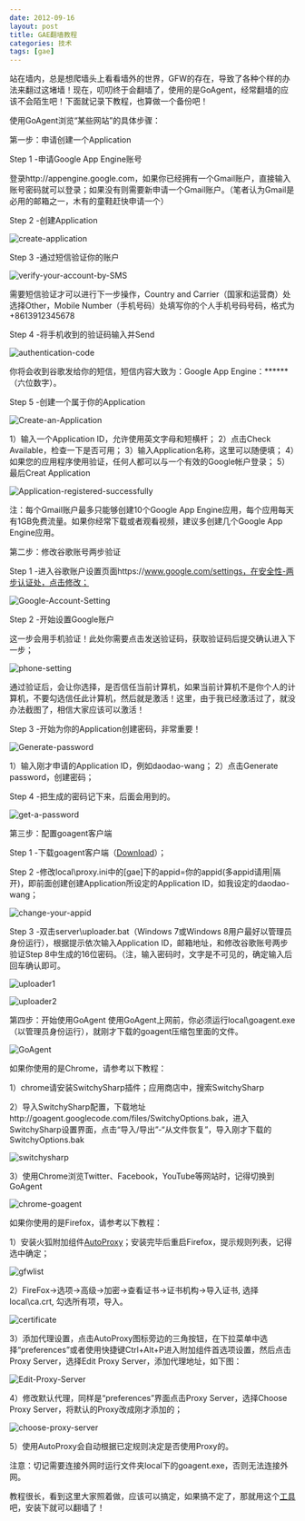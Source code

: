 ```yaml
---
date: 2012-09-16
layout: post
title: GAE翻墙教程
categories: 技术
tags: [gae]
---
```


站在墙内，总是想爬墙头上看看墙外的世界，GFW的存在，导致了各种个样的办法来翻过这堵墙！现在，叨叨终于会翻墙了，使用的是GoAgent，经常翻墙的应该不会陌生吧！下面就记录下教程，也算做一个备份吧！

使用GoAgent浏览“某些网站”的具体步骤：

第一步：申请创建一个Application

Step 1 -申请Google App Engine账号

登录http://appengine.google.com，如果你已经拥有一个Gmail账户，直接输入账号密码就可以登录；如果没有则需要新申请一个Gmail账户。（笔者认为Gmail是必用的邮箱之一，木有的童鞋赶快申请一个）

Step 2 -创建Application

![create-application](/uploads/2012/09/create-application.jpg)

Step 3 -通过短信验证你的账户

![verify-your-account-by-SMS](/uploads/2012/09/verify-your-account-by-SMS.jpg)

需要短信验证才可以进行下一步操作，Country and Carrier（国家和运营商）处选择Other，Mobile Number（手机号码）处填写你的个人手机号码号码，格式为+8613912345678

Step 4 -将手机收到的验证码输入并Send

![authentication-code](/uploads/2012/09/authentication-code.jpg)

你将会收到谷歌发给你的短信，短信内容大致为：Google App Engine：******（六位数字）。

Step 5 -创建一个属于你的Application

![Create-an-Application](/uploads/2012/09/Create-an-Application.jpg)

1）输入一个Application ID，允许使用英文字母和短横杆；
2）点击Check Available，检查一下是否可用；
3）输入Application名称，这里可以随便填；
4）如果您的应用程序使用验证，任何人都可以与一个有效的Google帐户登录；
5）最后Creat Application

![Application-registered-successfully](/uploads/2012/09/Application-registered-successfully.jpg)

注：每个Gmail账户最多只能够创建10个Google App Engine应用，每个应用每天有1GB免费流量。如果你经常下载或者观看视频，建议多创建几个Google App Engine应用。

第二步：修改谷歌账号两步验证

Step 1 -进入谷歌账户设置页面https://www.google.com/settings，在安全性-两步认证处，点击修改；

![Google-Account-Setting](/uploads/2012/09/Google-Account-Setting.jpg)

Step 2 -开始设置Google账户

这一步会用手机验证！此处你需要点击发送验证码，获取验证码后提交确认进入下一步；

![phone-setting](/uploads/2012/09/phone-setting.jpg)

通过验证后，会让你选择，是否信任当前计算机，如果当前计算机不是你个人的计算机，不要勾选信任此计算机，然后就是激活！这里，由于我已经激活过了，就没办法截图了，相信大家应该可以激活！

Step 3 -开始为你的Application创建密码，非常重要！

![Generate-password](/uploads/2012/09/Generate-password.jpg)

1）输入刚才申请的Application ID，例如daodao-wang；
2）点击Generate password，创建密码；

Step 4 -把生成的密码记下来，后面会用到的。

![get-a-password](/uploads/2012/09/get-a-password.jpg)

第三步：配置goagent客户端

Step 1 -下载goagent客户端（<a href="http://code.google.com/p/goagent/">Download</a>）；

Step 2 -修改local\proxy.ini中的[gae]下的appid=你的appid(多appid请用|隔开)，即前面创建创建Application所设定的Application ID，如我设定的daodao-wang；

![change-your-appid](/uploads/2012/09/change-your-appid.jpg)

Step 3 -双击server\uploader.bat（Windows 7或Windows 8用户最好以管理员身份运行），根据提示依次输入Application ID，邮箱地址，和修改谷歌账号两步验证Step 8中生成的16位密码。（注，输入密码时，文字是不可见的，确定输入后回车确认即可。

![uploader1](/uploads/2012/09/uploader1.jpg)

![uploader2](/uploads/2012/09/uploader2.jpg)

第四步：开始使用GoAgent
使用GoAgent上网前，你必须运行local\goagent.exe（以管理员身份运行），就刚才下载的goagent压缩包里面的文件。

![GoAgent](/uploads/2012/09/GoAgent.jpg)

如果你使用的是Chrome，请参考以下教程：

1）chrome请安装SwitchySharp插件；应用商店中，搜索SwitchySharp

2）导入SwitchySharp配置，下载地址http://goagent.googlecode.com/files/SwitchyOptions.bak，进入SwitchySharp设置界面，点击“导入/导出”-“从文件恢复”，导入刚才下载的SwitchyOptions.bak

![switchysharp](/uploads/2012/09/switchysharp.jpg)

3）使用Chrome浏览Twitter、Facebook，YouTube等网站时，记得切换到GoAgent

![chrome-goagent](/uploads/2012/09/chrome-goagent.jpg)

如果你使用的是Firefox，请参考以下教程：

1）安装火狐附加组件[AutoProxy](https://addons.mozilla.org/zh-cn/firefox/addon/autoproxy/)；安装完毕后重启Firefox，提示规则列表，记得选中确定；

![gfwlist](/uploads/2012/09/gfwlist.jpg)

2）FireFox->选项->高级->加密->查看证书->证书机构->导入证书, 选择local\ca.crt, 勾选所有项，导入。

![certificate](/uploads/2012/09/certificate.jpg)

3）添加代理设置，点击AutoProxy图标旁边的三角按钮，在下拉菜单中选择“preferences”或者使用快捷键Ctrl+Alt+P进入附加组件首选项设置，然后点击Proxy Server，选择Edit Proxy Server，添加代理地址，如下图：

![Edit-Proxy-Server](/uploads/2012/09/Edit-Proxy-Server.jpg)

4）修改默认代理，同样是“preferences”界面点击Proxy Server，选择Choose Proxy Server，将默认的Proxy改成刚才添加的；

![choose-proxy-server](/uploads/2012/09/choose-proxy-server.jpg)

5）使用AutoProxy会自动根据已定规则决定是否使用Proxy的。

注意：切记需要连接外网时运行文件夹local下的goagent.exe，否则无法连接外网。

教程很长，看到这里大家照着做，应该可以搞定，如果搞不定了，那就用这个[工具](https://code.google.com/p/icefox/)吧，安装下就可以翻墙了！